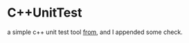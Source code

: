 # C++UnitTest

a simple c++ unit test tool [from](http://purecpp.org/?p=511), and I appended some check.
